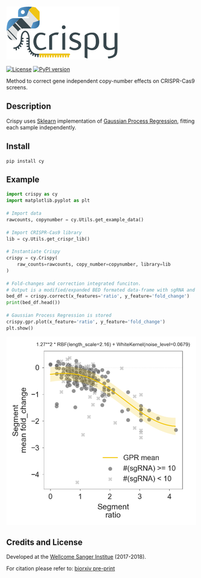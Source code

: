 ![Crispy logo](https://github.com/EmanuelGoncalves/crispy/blob/master/images/logo.png)

[![License](https://img.shields.io/badge/License-BSD%203--Clause-blue.svg)](https://opensource.org/licenses/BSD-3-Clause) [![PyPI version](https://badge.fury.io/py/cy.svg)](https://badge.fury.io/py/cy)

Method to correct gene independent copy-number effects on CRISPR-Cas9 screens.


Description
--
Crispy uses [Sklearn](http://scikit-learn.org/stable/index.html) implementation of [Gaussian Process Regression](http://scikit-learn.org/stable/modules/generated/sklearn.gaussian_process.GaussianProcessRegressor.html#sklearn.gaussian_process.GaussianProcessRegressor), fitting each sample independently.

Install
--

```
pip install cy
```

Example
--
```python
import crispy as cy
import matplotlib.pyplot as plt

# Import data
rawcounts, copynumber = cy.Utils.get_example_data()

# Import CRISPR-Cas9 library
lib = cy.Utils.get_crispr_lib()

# Instantiate Crispy
crispy = cy.Crispy(
    raw_counts=rawcounts, copy_number=copynumber, library=lib
)

# Fold-changes and correction integrated funciton.
# Output is a modified/expanded BED formated data-frame with sgRNA and segments information
bed_df = crispy.correct(x_features='ratio', y_feature='fold_change')
print(bed_df.head())

# Gaussian Process Regression is stored
crispy.gpr.plot(x_feature='ratio', y_feature='fold_change')
plt.show()

```
![GPR](/images/example_gp_fit.png)


Credits and License
--
Developed at the [Wellcome Sanger Institue](https://www.sanger.ac.uk/) (2017-2018).

For citation please refer to: [biorxiv pre-print](https://www.biorxiv.org/content/early/2018/05/25/325076)
